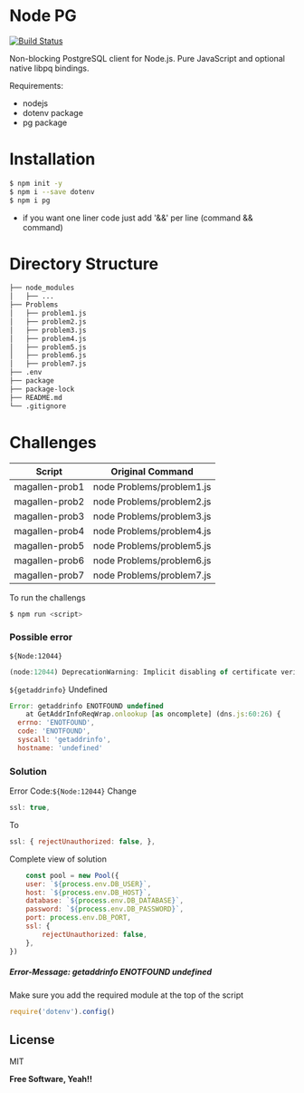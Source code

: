 # Node PG

[![Build Status](https://travis-ci.org/joemccann/dillinger.svg?branch=master)](https://travis-ci.org/joemccann/dillinger)

Non-blocking PostgreSQL client for Node.js. Pure JavaScript and optional native libpq bindings.

Requirements:
  - nodejs
  - dotenv package
  - pg package

# Installation

```bash
$ npm init -y
$ npm i --save dotenv
$ npm i pg
```
  - if you want one liner code just add '&&' per line 
    (command && command)
# Directory Structure
```bash
├── node_modules
│   ├── ...
├── Problems
│   ├── problem1.js
│   ├── problem2.js
│   ├── problem3.js
│   ├── problem4.js
│   ├── problem5.js
│   ├── problem6.js
│   ├── problem7.js
├── .env
├── package
├── package-lock
├── README.md
└── .gitignore
```
# Challenges
| Script | Original Command |
| ------ | ------ |
| magallen-prob1 | node Problems/problem1.js |
| magallen-prob2 | node Problems/problem2.js |
| magallen-prob3 | node Problems/problem3.js |
| magallen-prob4 | node Problems/problem4.js |
| magallen-prob5 | node Problems/problem5.js |
| magallen-prob6 | node Problems/problem6.js |
| magallen-prob7 | node Problems/problem7.js |

To run the challengs
```bash
$ npm run <script>
```

### Possible error 

`${Node:12044}`
```js
(node:12044) DeprecationWarning: Implicit disabling of certificate verification is deprecated and will be removed in pg 8. Specify `rejectUnauthorized: true` to require a valid CA or `rejectUnauthorized: false` to explicitly opt out of MITM protection.
```
`${getaddrinfo}` Undefined 
```js
Error: getaddrinfo ENOTFOUND undefined
    at GetAddrInfoReqWrap.onlookup [as oncomplete] (dns.js:60:26) {
  errno: 'ENOTFOUND',
  code: 'ENOTFOUND',
  syscall: 'getaddrinfo',
  hostname: 'undefined'
 ```

### Solution 

Error Code:`${Node:12044}`
Change 
```js
ssl: true,
```
To
```js
ssl: { rejectUnauthorized: false, },
```

Complete view of solution
```js
    const pool = new Pool({
    user: `${process.env.DB_USER}`,
    host: `${process.env.DB_HOST}`,
    database: `${process.env.DB_DATABASE}`,
    password: `${process.env.DB_PASSWORD}`,
    port: process.env.DB_PORT,
    ssl: { 
        rejectUnauthorized: false, 
    },
})
```

##### Error-Message: getaddrinfo ENOTFOUND undefined
Make sure you add the required module at the top of the script
```js
require('dotenv').config()
```

License
----

MIT


**Free Software, Yeah!!**
